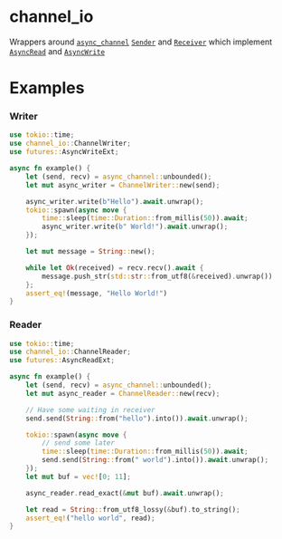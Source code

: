 # channel_io

Wrappers around [`async_channel`] [`Sender`] and [`Receiver`] which implement [`AsyncRead`] and [`AsyncWrite`]

[`AsyncRead`]: https://docs.rs/futures/latest/futures/io/trait.AsyncRead.html
[`AsyncWrite`]: https://docs.rs/futures/latest/futures/io/trait.AsyncWrite.html
[`async_channel`]: https://docs.rs/async-channel/latest/async_channel/index.html
[`Sender`]: https://docs.rs/async-channel/latest/async_channel/struct.Sender.html
[`Receiver`]: https://docs.rs/async-channel/latest/async_channel/struct.Receiver.html

# Examples

### Writer

```rust
use tokio::time;
use channel_io::ChannelWriter;
use futures::AsyncWriteExt;

async fn example() {
    let (send, recv) = async_channel::unbounded();
    let mut async_writer = ChannelWriter::new(send);

    async_writer.write(b"Hello").await.unwrap();
    tokio::spawn(async move {
        time::sleep(time::Duration::from_millis(50)).await;
        async_writer.write(b" World!").await.unwrap();
    });

    let mut message = String::new();

    while let Ok(received) = recv.recv().await {
        message.push_str(std::str::from_utf8(&received).unwrap())
    };
    assert_eq!(message, "Hello World!")
}
```




### Reader
```rust
use tokio::time;
use channel_io::ChannelReader;
use futures::AsyncReadExt;

async fn example() {
    let (send, recv) = async_channel::unbounded();
    let mut async_reader = ChannelReader::new(recv);

    // Have some waiting in receiver
    send.send(String::from("hello").into()).await.unwrap();

    tokio::spawn(async move {
        // send some later
        time::sleep(time::Duration::from_millis(50)).await;
        send.send(String::from(" world").into()).await.unwrap();
    });
    let mut buf = vec![0; 11];

    async_reader.read_exact(&mut buf).await.unwrap();

    let read = String::from_utf8_lossy(&buf).to_string();
    assert_eq!("hello world", read);
}
```